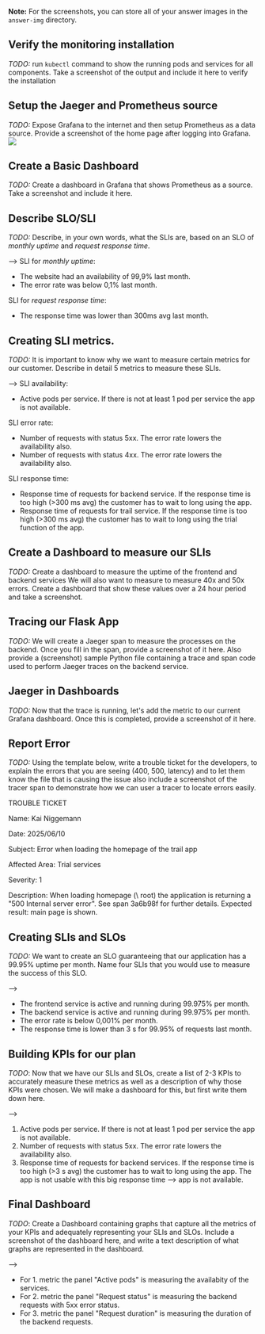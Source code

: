 **Note:** For the screenshots, you can store all of your answer images in the `answer-img` directory.

## Verify the monitoring installation

*TODO:* run `kubectl` command to show the running pods and services for all components. Take a screenshot of the output and include it here to verify the installation

## Setup the Jaeger and Prometheus source
*TODO:* Expose Grafana to the internet and then setup Prometheus as a data source. Provide a screenshot of the home page after logging into Grafana.
<img src="/answer_img/Grafana-homepage.png"/>

## Create a Basic Dashboard
*TODO:* Create a dashboard in Grafana that shows Prometheus as a source. Take a screenshot and include it here.

## Describe SLO/SLI
*TODO:* Describe, in your own words, what the SLIs are, based on an SLO of *monthly uptime* and *request response time*.

--> SLI for *monthly uptime*: 
* The website had an availability of 99,9% last month.
* The error rate was below 0,1% last month.
  
SLI for *request response time*: 
* The response time was lower than 300ms avg last month.

## Creating SLI metrics.
*TODO:* It is important to know why we want to measure certain metrics for our customer. Describe in detail 5 metrics to measure these SLIs. 

--> SLI availability: 
* Active pods per service. If there is not at least 1 pod per service the app is not available.
  
SLI error rate:
* Number of requests with status 5xx. The error rate lowers the availability also.
* Number of requests with status 4xx. The error rate lowers the availability also.
  
SLI response time:
* Response time of requests for backend service. If the response time is too high (>300 ms avg) the customer has to wait to long using the app.
* Response time of requests for trail service. If the response time is too high (>300 ms avg) the customer has to wait to long using the trial function of the app.


## Create a Dashboard to measure our SLIs
*TODO:* Create a dashboard to measure the uptime of the frontend and backend services We will also want to measure to measure 40x and 50x errors. Create a dashboard that show these values over a 24 hour period and take a screenshot.

## Tracing our Flask App
*TODO:*  We will create a Jaeger span to measure the processes on the backend. Once you fill in the span, provide a screenshot of it here. Also provide a (screenshot) sample Python file containing a trace and span code used to perform Jaeger traces on the backend service.

## Jaeger in Dashboards
*TODO:* Now that the trace is running, let's add the metric to our current Grafana dashboard. Once this is completed, provide a screenshot of it here.

## Report Error
*TODO:* Using the template below, write a trouble ticket for the developers, to explain the errors that you are seeing (400, 500, latency) and to let them know the file that is causing the issue also include a screenshot of the tracer span to demonstrate how we can user a tracer to locate errors easily.

TROUBLE TICKET

Name: Kai Niggemann

Date: 2025/06/10

Subject: Error when loading the homepage of the trail app

Affected Area: Trial services

Severity: 1

Description: When loading homepage (\ root) the application is returning a "500 Internal server error". See span 3a6b98f for further details.
Expected result: main page is shown.


## Creating SLIs and SLOs
*TODO:* We want to create an SLO guaranteeing that our application has a 99.95% uptime per month. Name four SLIs that you would use to measure the success of this SLO.

-->
* The frontend service is active and running during 99.975% per month.
* The backend service is active and running during 99.975% per month.
* The error rate is below 0,001% per month.
* The response time is lower than 3 s for 99.95% of requests last month.


## Building KPIs for our plan
*TODO*: Now that we have our SLIs and SLOs, create a list of 2-3 KPIs to accurately measure these metrics as well as a description of why those KPIs were chosen. We will make a dashboard for this, but first write them down here.

-->
1. Active pods per service. If there is not at least 1 pod per service the app is not available.
2. Number of requests with status 5xx. The error rate lowers the availability also.
3. Response time of requests for backend services. If the response time is too high (>3 s avg) the customer has to wait to long using the app. The app is not usable with this big response time --> app is not available.


## Final Dashboard
*TODO*: Create a Dashboard containing graphs that capture all the metrics of your KPIs and adequately representing your SLIs and SLOs. Include a screenshot of the dashboard here, and write a text description of what graphs are represented in the dashboard.

-->
* For 1. metric the panel "Active pods" is measuring the availabity of the services.
* For 2. metric the panel "Request status" is measuring the backend requests with 5xx error status.
* For 3. metric the panel "Request duration" is measuring the duration of the backend requests.
